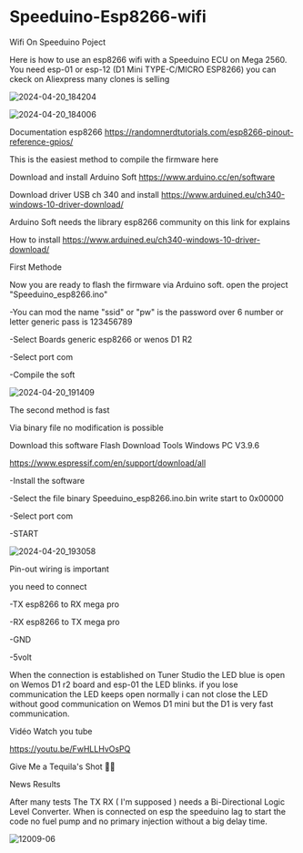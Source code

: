 # Speeduino-Esp8266-wifi
Wifi On Speeduino Poject

Here is how to use an esp8266 wifi with a Speeduino ECU on Mega 2560.
You need esp-01 or esp-12 (D1 Mini TYPE-C/MICRO ESP8266) you can ckeck on Aliexpress many clones is selling

![2024-04-20_184204](https://github.com/rikivolks/Speeduino-Esp8266-wifi/assets/65349824/440f38aa-82b9-431b-adda-a7cc072893bf)

![2024-04-20_184006](https://github.com/rikivolks/Speeduino-Esp8266-wifi/assets/65349824/7900dfe9-0e1e-4d2c-8b1d-818b82042be6)

Documentation esp8266 https://randomnerdtutorials.com/esp8266-pinout-reference-gpios/

This is the easiest method to compile the firmware here
 
 Download and install Arduino Soft https://www.arduino.cc/en/software
 
 Download driver USB ch 340 and install https://www.arduined.eu/ch340-windows-10-driver-download/

Arduino Soft needs the library esp8266 community on this link for explains 

How to install https://www.arduined.eu/ch340-windows-10-driver-download/

First Methode

Now you are ready to flash the firmware via Arduino soft.
open the project "Speeduino_esp8266.ino"

-You can mod the name "ssid" or "pw" is the password over 6 number or letter generic pass is 123456789

-Select Boards generic esp8266 or wenos D1 R2

-Select port com

-Compile the soft

![2024-04-20_191409](https://github.com/rikivolks/Speeduino-Esp8266-wifi/assets/65349824/2b320a75-25bd-46b3-9357-9a7b63cb67a3)

The second method is fast 

Via binary file no modification is possible

Download this software Flash Download Tools Windows PC	V3.9.6

https://www.espressif.com/en/support/download/all

-Install the software 

-Select the file binary Speeduino_esp8266.ino.bin write start to 0x00000

-Select port com

-START


![2024-04-20_193058](https://github.com/rikivolks/Speeduino-Esp8266-wifi/assets/65349824/3a611e79-ef86-4bc5-9ff7-3c786c9506db)

Pin-out wiring is important 

you need to connect 

-TX esp8266 to RX mega pro

-RX esp8266 to TX mega pro

-GND

-5volt

When the connection is established on Tuner Studio the LED blue is open on Wemos D1 r2 board and esp-01 the LED blinks.
if you lose communication the LED keeps open normally i can not close the LED without good communication on Wemos D1 mini but the D1 is very fast communication.


Vidéo Watch you tube 

https://youtu.be/FwHLLHvOsPQ

Give Me a Tequila's Shot 🍺😜

News Results 

After many tests The TX RX ( I'm supposed ) needs a Bi-Directional Logic Level Converter. When is connected on esp the speeduino lag to start the code no fuel pump and no primary injection without a big delay time.

![12009-06](https://github.com/rikivolks/Speeduino-Esp8266-wifi/assets/65349824/b152d5c2-a388-495c-bec2-96d67973a935)




 


